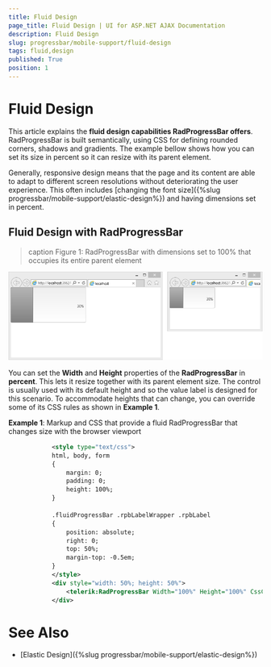 ```yaml
---
title: Fluid Design
page_title: Fluid Design | UI for ASP.NET AJAX Documentation
description: Fluid Design
slug: progressbar/mobile-support/fluid-design
tags: fluid,design
published: True
position: 1
---
```


# Fluid Design



This article explains the __fluid design capabilities RadProgressBar offers__.	RadProgressBar is built semantically, using CSS for defining rounded corners, shadows and gradients.	The example bellow shows how you can set its size in percent so it can resize with its parent element.

Generally, responsive design means that the page and its content are able to adapt to different screen resolutions without deteriorating the user experience.	This often includes [changing the font size]({%slug progressbar/mobile-support/elastic-design%}) and having dimensions set in percent.

## Fluid Design with RadProgressBar
>caption Figure 1: RadProgressBar with dimensions set to 100% that occupies its entire parent element

![progress-bar-fluid-design](images/progress-bar-fluid-design.png)

You can set the __Width__ and __Height__ properties of the __RadProgressBar__ in __percent__.	This lets it resize together with its parent element size. The control is usually used with its default height and so the value label is designed	for this scenario. To accommodate heights that can change, you can override some of its CSS rules as shown in __Example 1__.

__Example 1__: Markup and CSS that provide a fluid RadProgressBar that changes size with the browser viewport

````XML
			<style type="text/css">
			html, body, form
			{
				margin: 0;
				padding: 0;
				height: 100%;
			}
			
			.fluidProgressBar .rpbLabelWrapper .rpbLabel
			{
				position: absolute;
				right: 0;
				top: 50%;
				margin-top: -0.5em;
			}
			</style>
			<div style="width: 50%; height: 50%">
				<telerik:RadProgressBar Width="100%" Height="100%" CssClass="fluidProgressBar" runat="server" Value="30" ID="RadProgressBar1" BarType="Percent" />
			</div>
````



# See Also

 * [Elastic Design]({%slug progressbar/mobile-support/elastic-design%})
